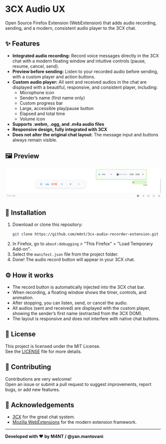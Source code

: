 # 3CX Audio UX

Open Source Firefox Extension (WebExtension) that adds audio recording, sending, and a modern, consistent audio player to the 3CX chat.

## ✨ Features

- **Integrated audio recording:** Record voice messages directly in the 3CX chat with a modern floating window and intuitive controls (pause, resume, cancel, send).
- **Preview before sending:** Listen to your recorded audio before sending, with a custom player and action buttons.
- **Custom audio player:** All sent and received audios in the chat are displayed with a beautiful, responsive, and consistent player, including:
  - Microphone icon
  - Sender’s name (first name only)
  - Custom progress bar
  - Large, accessible play/pause button
  - Elapsed and total time
  - Volume icon
- **Supports .webm, .ogg, and .m4a audio files**
- **Responsive design, fully integrated with 3CX**
- **Does not alter the original chat layout:** The message input and buttons always remain visible.

## 🖼️ Preview

![Custom player preview](./screenshot.png)

## 🚀 Installation

1. Download or clone this repository:
   ```bash
   git clone https://github.com/m4nt/3cx-audio-recorder-extension.git
   ```
2. In Firefox, go to `about:debugging` > "This Firefox" > "Load Temporary Add-on".
3. Select the `manifest.json` file from the project folder.
4. Done! The audio record button will appear in your 3CX chat.

## ⚙️ How it works

- The record button is automatically injected into the 3CX chat bar.
- When recording, a floating window shows the timer, controls, and animation.
- After stopping, you can listen, send, or cancel the audio.
- All audios (sent and received) are displayed with the custom player, showing the sender’s first name (extracted from the 3CX DOM).
- The layout is responsive and does not interfere with native chat buttons.

## 📝 License

This project is licensed under the MIT License.  
See the [LICENSE](./LICENSE) file for more details.

## 🤝 Contributing

Contributions are very welcome!  
Open an issue or submit a pull request to suggest improvements, report bugs, or add new features.

## 🙏 Acknowledgements

- [3CX](https://www.3cx.com/) for the great chat system.
- [Mozilla WebExtensions](https://developer.mozilla.org/en-US/docs/Mozilla/Add-ons/WebExtensions) for the modern extension framework.

---

**Developed with ❤️ by M4NT / @yan.mantovani**
